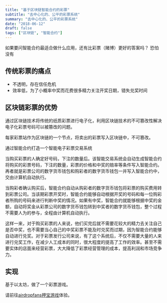 ```yaml
---
title: "基于区块链智能合约的彩票"
subtitle: "去中心化的、公平的彩票系统"
summary: "去中心化的、公平的彩票系统"
date: "2018-06-12"
draft: false
tags: ["区块链", "智能合约"]
---
```


如果要问智能合约最适合做什么应用，还有比彩票（赌博）更好的答案吗？ 恐怕没有

## 传统彩票的痛点
- 不透明，存在信任危机
- 效率低，为了小概率中奖而花费很多精力关注开奖日期，错失兑奖时间

## 区块链彩票的优势
通过区块链技术将传统的纸质彩票进行电子化，利用区块链技术的不可篡改性解决电子化彩票号码可以被篡改的问题。

每家彩票站作为区块链的一个节点，将卖出的彩票写入区块链中，不可篡改。

通过智能合约打造一个智能电子彩票交易系统

当购买彩票的人确定好号码，下注的数量后。该智能交易系统会自动生成智能合约将购买的彩票号码，下注的数量，彩票的价格和中奖的赔率等条件写入智能合约。再者就是彩票公司的数字货币钱包和购彩者的数字货币钱包一并写入智能合约中，交由计算机自动执行。

当购彩者确认购买后，智能合约自动从购彩者的数字货币钱包将彩票的购买费用转到彩票公司。当该期彩票开奖时，智能合约能够自动根据开奖的号码和每一位购彩者所购的号码来进行判断中奖的情况。如果有中奖，智能合约就能够根据中奖的金额，自动将奖金从彩票公司的数字货币钱包转到中奖者的数字货币钱包，整个过程不需要人为的参与，全程由计算机自动执行。

这样一来，对于购买彩票的人来说，他们买完后就不需要花较大的精力去关注自己是否中奖，也不需要当心自己的中奖彩票不能及时兑奖而过期，因为智能合约能够自动进行兑奖。对于彩票发行公司来说，有了这个系统后，不仅不需要大量的人来进行兑奖工作，在减少人工成本的同时，很大程度的提高了工作的效率。甚至不需要实体的店面来经营彩票，大大降低了彩票经营管理的成本，提高利润和市场竞争力。


## 实现

基于以太坊，做了一个彩票游戏。

请前往[airdropfans押宝游戏](http://airdropfans.com/casino)体验。
